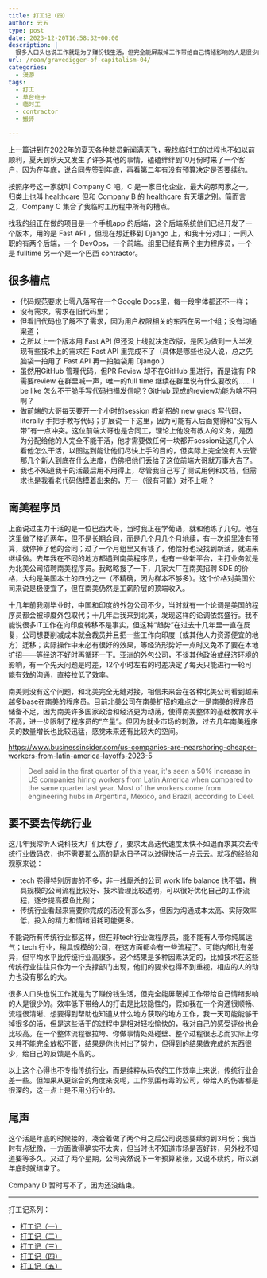 ```yaml
---
title: 打工记（四）
author: 云五
type: post
date: 2023-12-20T16:58:32+00:00
description: |
  很多人口头也说工作就是为了赚份钱生活，但完全能屏蔽掉工作带给自己情绪影响的人是很少的。效率低下带给人的打击是比较隐性的，假如我在一个沟通很顺畅、流程很清晰、想要得到帮助也知道从什么地方获取的地方工作，我一天可能能够干掉很多的活，但是这些活干的过程中是相对轻松愉快的，我对自己的感受评价也会比较高。在一个整体流程很拉垮、你做事情处处碰壁、整个过程很忐忑而实际上你又并不能完全放松不管，结果是你也付出了努力，但得到的结果做完成的东西很少，给自己的反馈是不高的。
url: /roam/gravedigger-of-capitalism-04/
categories:
  - 漫游
tags:
  - 打工
  - 草台班子
  - 临时工
  - contractor
  - 搬砖

---
```


上一篇讲到在2022年的夏天各种裁员新闻满天飞，我找临时工的过程也不如以前顺利，夏天到秋天又发生了许多其他的事情，磕磕绊绊到10月份时来了一个客户，因为在年底，说合同先签到年底，再看第二年有没有预算决定是否要续约。

按照序号这一家就叫 Company C 吧，C 是一家日化企业，最大的那两家之一。归类上也叫 healthcare 但和 Company B 的 healthcare 有天壤之别。简而言之，Company C 集合了我临时工历程中所有的槽点。

找我的组正在做的项目是一个手机app 的后端，这个后端系统他们已经开发了一个版本，用的是 Fast API ，但现在想迁移到 Django 上，和我十分对口；一同入职的有两个后端，一个 DevOps，一个前端。组里已经有两个主力程序员，一个是 fulltime 另一个是一个巴西 contractor。

## 很多槽点

- 代码规范要求七零八落写在一个Google Docs里，每一段字体都还不一样；
- 没有需求，需求在旧代码里；
- 但看旧代码也了解不了需求，因为用户权限相关的东西在另一个组；没有沟通渠道；
- 之所以上一个版本用 Fast API 但还没上线就决定改版，是因为做到一大半发现有些技术上的需求在 Fast API 里完成不了（具体是哪些也没人说，总之先脑袋一拍用了 Fast API 再一拍脑袋用 Django ）
- 虽然用GitHub 管理代码，但PR Review 却不在GitHub 里进行，而是谁有 PR 需要review 在群里喊一声，唯一的full time 继续在群里说有什么要改的…… I be like 怎么不干脆手写代码扫描发信呢？GitHub 现成的review功能为啥不用啊？
- 做前端的大哥每天要开一个小时的session 教新招的 new grads 写代码，literally 手把手教写代码；扩展说一下这里，因为可能有人后面觉得和“没有人带”有一点冲突。这位前端大哥也是合同工，理论上他没有教人的义务，是因为分配给他的人完全不能干活，他才需要做任何一块都开session让这几个人看他怎么干活，以图达到能让他们尽快上手的目的，但实际上完全没有人去管那几个新人到底在什么进度，仿佛把他们丢给了这位前端大哥就万事大吉了。
- 我也不知道我干的活最后用不用得上，尽管我自己写了测试用例和文档，但需求也是我看老代码估摸着出来的，万一（很有可能）对不上呢？

## 南美程序员

上面说过主力干活的是一位巴西大哥，当时我正在学葡语，就和他练了几句。他在这里做了接近两年，但不是长期合同，而是几个月几个月地续，有一次组里没有预算，就停掉了他的合同；过了一个月组里又有钱了，他恰好也没找到新活，就进来继续做。去年我在不同的地方都遇到南美程序员，也有一些新平台，主打业务就是为北美公司招聘南美程序员。我略略搜了一下，几家大厂在南美招聘 SDE 的价格，大约是美国本土的四分之一（不精确，因为样本不够多）。这个价格对美国公司来说是极便宜了，但在南美仍然是工薪阶层的顶端收入。

十几年前我刚毕业时，中国和印度的外包公司不少，当时就有一个论调是美国的程序员都会被印度外包取代；十几年后我来到北美，发现这样的论调依然盛行。我不能说很多IT工作在向印度转移不是事实，但这种“趋势”在过去十几年里一直在反复，公司想要削减成本就会裁员并且把一些工作向印度（或其他人力资源便宜的地方）迁移；实际操作中未必有很好的效果，等经济形势好一点时又免不了要在本地扩招——等经济不好时再循环一下。亚洲的外包公司，不谈其他政治或经济环境的影响，有一个先天问题是时差，12个小时左右的时差决定了每天只能进行一轮可能有效的沟通，直接拉低了效率。

南美则没有这个问题，和北美完全无缝对接，相信未来会在各种北美公司看到越来越多base在南美的程序员。目前北美公司在南美扩招的难点之一是南美的程序员储备不足，因为南美许多国家政治和经济更为动荡，使得南美整体的基础教育水平不高，进一步限制了程序员的“产量”。但因为就业市场的刺激，过去几年南美程序员的数量增长也比较迅猛，感觉未来还有比较大的空间。

https://www.businessinsider.com/us-companies-are-nearshoring-cheaper-workers-from-latin-america-layoffs-2023-5


> Deel said in the first quarter of this year, it's seen a 50% increase in US companies hiring workers from Latin America when compared to the same quarter last year. Most of the workers come from engineering hubs in Argentina, Mexico, and Brazil, according to Deel.


## 要不要去传统行业

这几年我常听人说科技大厂们太卷了，要求太高迭代速度太快不如退而求其次去传统行业做码农，也不需要那么高的薪水日子可以过得快活一点云云。就我的经验和观察来说：
- tech 卷得特别厉害的不多，非一线厮杀的公司 work life balance 也不错，稍具规模的公司流程比较好、技术管理比较透明，可以很好优化自己的工作流程，逐步提高摸鱼比例；
- 传统行业看起来需要你完成的活没有那么多，但因为沟通成本太高、实际效率低，投入的精力和情绪消耗可能更多。

不能说所有传统行业都这样，但在非tech行业做程序员，能不能有人带你纯属运气；tech 行业，稍具规模的公司，在这方面都会有一些流程了。可能内部比有差异，但平均水平比传统行业高很多。这个结果是多种因素决定的，比如技术在这些传统行业往往只作为一个支撑部门出现，他们的要求也得不到重视，相应的人的动力也没有那么的大。

很多人口头也说工作就是为了赚份钱生活，但完全能屏蔽掉工作带给自己情绪影响的人是很少的。效率低下带给人的打击是比较隐性的，假如我在一个沟通很顺畅、流程很清晰、想要得到帮助也知道从什么地方获取的地方工作，我一天可能能够干掉很多的活，但是这些活干的过程中是相对轻松愉快的，我对自己的感受评价也会比较高。在一个整体流程很拉垮、你做事情处处碰壁、整个过程很忐忑而实际上你又并不能完全放松不管，结果是你也付出了努力，但得到的结果做完成的东西很少，给自己的反馈是不高的。

以上这个心得也不专指传统行业，而是纯粹从码农的工作效率上来说，传统行业会差一些。但如果从更综合的角度来说呢，工作氛围有毒的公司，带给人的伤害都是很深的，这一点上是不用分行业的。

## 尾声

这个活是年底的时候接的，凑合着做了两个月之后公司说想要续约到3月份；我当时有点犹豫，一方面做得确实不太爽，但当时也不知道市场是否好转，另外找不知道要等多久。又过了两个星期，公司突然说下一年预算紧张，又说不续约，所以到年底时就结束了。

Company D 暂时写不了，因为还没结束。


----

打工记系列：
- [打工记（一）](/roam/gravedigger-of-capitalism-01/)
- [打工记（二）](/roam/gravedigger-of-capitalism-02/)
- [打工记（三）](/roam/gravedigger-of-capitalism-03/)
- [打工记（四）](/roam/gravedigger-of-capitalism-04/)
- [打工记（五）](/roam/gravedigger-of-capitalism-05/)




